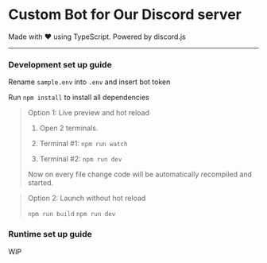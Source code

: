 # Custom Bot for Our Discord server
Made with ❤️ using TypeScript. Powered by discord.js

---

### Development set up guide

Rename `sample.env` into `.env` and insert bot token

Run `npm install` to install all dependencies

> Option 1: Live preview and hot reload
>
> 1. Open 2 terminals.
>
> 2. Terminal #1:
> `npm run watch`
>
> 3. Terminal #2:
> `npm run dev`
>
> Now on every file change code will be automatically recompiled and started.

> Option 2: Launch without hot reload
>
> `npm run build`
> `npm run dev`

### Runtime set up guide

WIP